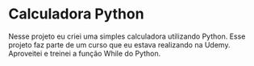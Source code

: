 # Calculadora Python
Nesse projeto eu criei uma simples calculadora utilizando Python.
Esse projeto faz parte de um curso que eu estava realizando na Udemy.
Aproveitei e treinei a função While do Python.
